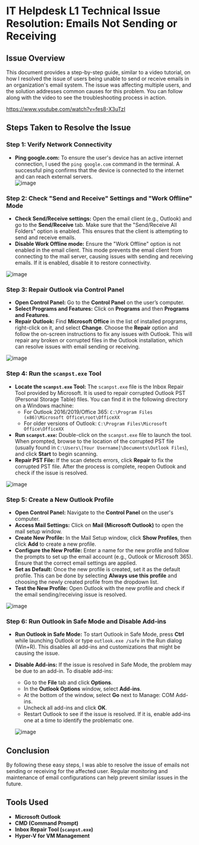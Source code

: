 # IT Helpdesk L1 Technical Issue Resolution: Emails Not Sending or Receiving

## Issue Overview
This document provides a step-by-step guide, similar to a video tutorial, on how I resolved the issue of users being unable to send or receive emails in an organization's email system. The issue was affecting multiple users, and the solution addresses common causes for this problem. You can follow along with the video to see the troubleshooting process in action.

https://www.youtube.com/watch?v=fes8-X3uTzI

## Steps Taken to Resolve the Issue

### Step 1: Verify Network Connectivity
- **Ping google.com:** To ensure the user's device has an active internet connection, I used the `ping google.com` command in the terminal. A successful ping confirms that the device is connected to the internet and can reach external servers.
<br> ![image](https://github.com/user-attachments/assets/47ba681e-2474-495c-be62-0f662fe096f8) <br>

### Step 2: Check "Send and Receive" Settings and "Work Offline" Mode
- **Check Send/Receive settings:** Open the email client (e.g., Outlook) and go to the **Send/Receive** tab. Make sure that the "Send/Receive All Folders" option is enabled. This ensures that the client is attempting to send and receive emails.
- **Disable Work Offline mode:** Ensure the "Work Offline" option is not enabled in the email client. This mode prevents the email client from connecting to the mail server, causing issues with sending and receiving emails. If it is enabled, disable it to restore connectivity.

![image](https://github.com/user-attachments/assets/64dcf7b2-ba26-44cf-98dd-8c9110df5e84)

### Step 3: Repair Outlook via Control Panel
- **Open Control Panel:** Go to the **Control Panel** on the user’s computer.
- **Select Programs and Features:** Click on **Programs** and then **Programs and Features**.
- **Repair Outlook:** Find **Microsoft Office** in the list of installed programs, right-click on it, and select **Change**. Choose the **Repair** option and follow the on-screen instructions to fix any issues with Outlook. This will repair any broken or corrupted files in the Outlook installation, which can resolve issues with email sending or receiving.

![image](https://github.com/user-attachments/assets/f9f2388e-657c-44a1-bc8c-33af40fb93bc)

### Step 4: Run the `scanpst.exe` Tool
- **Locate the `scanpst.exe` Tool:** The `scanpst.exe` file is the Inbox Repair Tool provided by Microsoft. It is used to repair corrupted Outlook PST (Personal Storage Table) files. You can find it in the following directory on a Windows machine:
  - For Outlook 2016/2019/Office 365: `C:\Program Files (x86)\Microsoft Office\root\OfficeXX`
  - For older versions of Outlook: `C:\Program Files\Microsoft Office\OfficeXX`
- **Run `scanpst.exe`:** Double-click on the `scanpst.exe` file to launch the tool. When prompted, browse to the location of the corrupted PST file (usually found in `C:\Users\[Your Username]\Documents\Outlook Files`), and click **Start** to begin scanning.
- **Repair PST File:** If the scan detects errors, click **Repair** to fix the corrupted PST file. After the process is complete, reopen Outlook and check if the issue is resolved.
   
![image](https://github.com/user-attachments/assets/7b5b8d9c-e9fb-453c-9ffe-48ae904a16e6)


### Step 5: Create a New Outlook Profile
- **Open Control Panel:** Navigate to the **Control Panel** on the user's computer.
- **Access Mail Settings:** Click on **Mail (Microsoft Outlook)** to open the mail setup window.
- **Create New Profile:** In the Mail Setup window, click **Show Profiles**, then click **Add** to create a new profile.
- **Configure the New Profile:** Enter a name for the new profile and follow the prompts to set up the email account (e.g., Outlook or Microsoft 365). Ensure that the correct email settings are applied.
- **Set as Default:** Once the new profile is created, set it as the default profile. This can be done by selecting **Always use this profile** and choosing the newly created profile from the dropdown list.
- **Test the New Profile:** Open Outlook with the new profile and check if the email sending/receiving issue is resolved.

![image](https://github.com/user-attachments/assets/151def21-ef5d-4664-9835-5fcf3740b77b)


### Step 6: Run Outlook in Safe Mode and Disable Add-ins
- **Run Outlook in Safe Mode:** To start Outlook in Safe Mode, press **Ctrl** while launching Outlook or type `outlook.exe /safe` in the Run dialog (Win+R). This disables all add-ins and customizations that might be causing the issue.
- **Disable Add-ins:** If the issue is resolved in Safe Mode, the problem may be due to an add-in. To disable add-ins:
  - Go to the **File** tab and click **Options**.
  - In the **Outlook Options** window, select **Add-ins**.
  - At the bottom of the window, select **Go** next to Manage: COM Add-ins.
  - Uncheck all add-ins and click **OK**.
  - Restart Outlook to see if the issue is resolved. If it is, enable add-ins one at a time to identify the problematic one.
 
  ![image](https://github.com/user-attachments/assets/21e346fc-ebec-4efa-bb01-1cfe9fb06b4a)


## Conclusion
By following these easy steps, I was able to resolve the issue of emails not sending or receiving for the affected user. Regular monitoring and maintenance of email configurations can help prevent similar issues in the future.

## Tools Used
- **Microsoft Outlook**
- **CMD (Command Prompt)**
- **Inbox Repair Tool (`scanpst.exe`)**
- **Hyper-V for VM Management**
